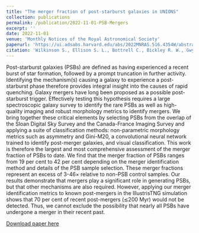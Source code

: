 ```yaml
---
title: "The merger fraction of post-starburst galaxies in UNIONS"
collection: publications
permalink: /publication/2022-11-01-PSB-Mergers
excerpt: ''
date: 2022-11-01
venue: 'Monthly Notices of the Royal Astronomical Society'
paperurl: 'https://ui.adsabs.harvard.edu/abs/2022MNRAS.516.4354W/abstract'
citation: 'Wilkinson S., Ellison S. L., Bottrell C., Bickley R. W., Gwyn S., Cuillandre J.-C., and Wild V. (2022). The merger fraction of post-starburst galaxies in UNIONS. <i>MNRAS</i>. 516, 4354-4372'
---
```

Post-starburst galaxies (PSBs) are defined as having experienced a recent burst of star formation, followed by a prompt truncation in further activity. Identifying the mechanism(s) causing a galaxy to experience a post-starburst phase therefore provides integral insight into the causes of rapid quenching. Galaxy mergers have long been proposed as a possible post-starburst trigger. Effectively testing this hypothesis requires a large spectroscopic galaxy survey to identify the rare PSBs as well as high-quality imaging and robust morphology metrics to identify mergers. We bring together these critical elements by selecting PSBs from the overlap of the Sloan Digital Sky Survey and the Canada-France Imaging Survey and applying a suite of classification methods: non-parametric morphology metrics such as asymmetry and Gini-M20, a convolutional neural network trained to identify post-merger galaxies, and visual classification. This work is therefore the largest and most comprehensive assessment of the merger fraction of PSBs to date. We find that the merger fraction of PSBs ranges from 19 per cent to 42 per cent depending on the merger identification method and details of the PSB sample selection. These merger fractions represent an excess of 3-46× relative to non-PSB control samples. Our results demonstrate that mergers play a significant role in generating PSBs, but that other mechanisms are also required. However, applying our merger identification metrics to known post-mergers in the IllustrisTNG simulation shows that 70 per cent of recent post-mergers (≲200 Myr) would not be detected. Thus, we cannot exclude the possibility that nearly all PSBs have undergone a merger in their recent past.

[Download paper here](https://ui.adsabs.harvard.edu/abs/2022MNRAS.516.4354W/abstract)